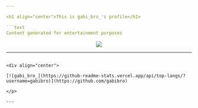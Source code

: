 ```yaml
---

<h1 align="center">This is gabi_bro_'s profile</h1>

```text
Content generated for entertainment purposes
```

<p align="center"><img align="center" src="https://cdn.discordapp.com/emojis/819038652108767312.gif"></p>

---
```

<div align="center">

[![gabi_bro_](https://github-readme-stats.vercel.app/api/top-langs/?username=gabibro)](https://github.com/gabibro)

</p>

---
